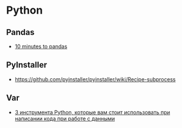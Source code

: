 # Python

## Pandas
* [10 minutes to pandas](http://pandas.pydata.org/pandas-docs/stable/user_guide/10min.html)

## PyInstaller
* <https://github.com/pyinstaller/pyinstaller/wiki/Recipe-subprocess>

## Var
* [3 инструмента Python, которые вам стоит использовать при написании кода при работе с данными](https://dzen.ru/a/YjYZKTwU9GwI0BYG)
